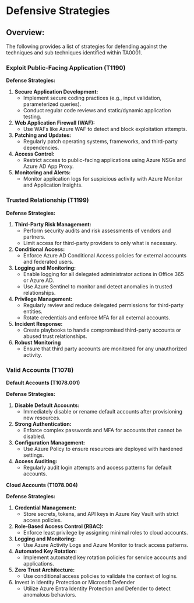 # Defensive Strategies

## **Overview:**

The following provides a list of strategies for defending against the techniques and sub techniques identified within TA0001.&#x20;

### **Exploit Public-Facing Application (T1190)**

**Defense Strategies:**

1. **Secure Application Development:**
   * Implement secure coding practices (e.g., input validation, parameterized queries).
   * Conduct regular code reviews and static/dynamic application testing.
2. **Web Application Firewall (WAF):**
   * Use WAFs like Azure WAF to detect and block exploitation attempts.
3. **Patching and Updates:**
   * Regularly patch operating systems, frameworks, and third-party dependencies.
4. **Access Control:**
   * Restrict access to public-facing applications using Azure NSGs and Azure AD App Proxy.
5. **Monitoring and Alerts:**
   * Monitor application logs for suspicious activity with Azure Monitor and Application Insights.

### **Trusted Relationship (T1199)**

**Defense Strategies:**

1. **Third-Party Risk Management:**
   * Perform security audits and risk assessments of vendors and partners.
   * Limit access for third-party providers to only what is necessary.
2. **Conditional Access:**
   * Enforce Azure AD Conditional Access policies for external accounts and federated users.
3. **Logging and Monitoring:**
   * Enable logging for all delegated administrator actions in Office 365 or Azure AD.
   * Use Azure Sentinel to monitor and detect anomalies in trusted relationships.
4. **Privilege Management:**
   * Regularly review and reduce delegated permissions for third-party entities.
   * Rotate credentials and enforce MFA for all external accounts.
5. **Incident Response:**
   * Create playbooks to handle compromised third-party accounts or abused trust relationships.
6. **Robust Monitoring**
   * Ensure that third party accounts are monitored for any unauthorized activity.&#x20;

### **Valid Accounts (T1078)**

**Default Accounts (T1078.001)**

**Defense Strategies:**

1. **Disable Default Accounts:**
   * Immediately disable or rename default accounts after provisioning new resources.
2. **Strong Authentication:**
   * Enforce complex passwords and MFA for accounts that cannot be disabled.
3. **Configuration Management:**
   * Use Azure Policy to ensure resources are deployed with hardened settings.
4. **Access Auditing:**
   * Regularly audit login attempts and access patterns for default accounts.

**Cloud Accounts (T1078.004)**

**Defense Strategies:**

1. **Credential Management:**
   * Store secrets, tokens, and API keys in Azure Key Vault with strict access policies.
2. **Role-Based Access Control (RBAC):**
   * Enforce least privilege by assigning minimal roles to cloud accounts.
3. **Logging and Monitoring:**
   * Use Azure Activity Logs and Azure Monitor to track access patterns.
4. **Automated Key Rotation:**
   * Implement automated key rotation policies for service accounts and applications.
5. **Zero Trust Architecture:**
   * Use conditional access policies to validate the context of logins.
6. Invest in Identity Protection or Microsoft Defender
   * Utilize Azure Entra Identity Protection and Defender to detect anomalous behaviors.&#x20;
